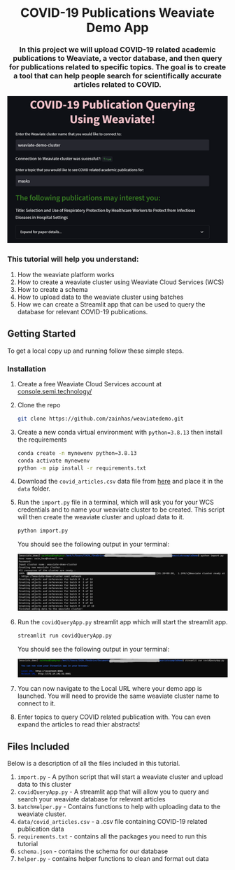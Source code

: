 <h1 align="center">COVID-19 Publications Weaviate Demo App</h1>

<!-- ABOUT THE PROJECT -->
<h3 align="center">In this project we will upload COVID-19 related academic publications to Weaviate, a vector database, and then query for publications related to specific topics. The goal is to create a tool that can help people search for scientifically accurate articles related to COVID.

![Product Name Screen Shot][product-screenshot]
</h3>

### This tutorial will help you understand:
1. How the weaviate platform works
2. How to create a weaviate cluster using Weaviate Cloud Services (WCS)
3. How to create a schema
4. How to upload data to the weaviate cluster using batches
5. How we can create a Streamlit app that can be used to query the database for relevant COVID-19 publications.

<!-- GETTING STARTED -->
## Getting Started

To get a local copy up and running follow these simple steps.

### Installation

1. Create a free Weaviate Cloud Services account at [console.semi.technology/](https://console.semi.technology/)
2. Clone the repo
   ```sh
   git clone https://github.com/zainhas/weaviatedemo.git
   ```
3. Create a new conda virtual environment with `python=3.8.13` then install the requirements
   ```sh
   conda create -n mynewenv python=3.8.13
   conda activate mynewenv
   python -m pip install -r requirements.txt
   ```
   
4. Download the `covid_articles.csv` data file from [here](https://drive.google.com/file/d/1mgoiKSavy0GAGdejxfA0yjX-cgTuCUfG/view?usp=sharing) and place it in the `data` folder.

5. Run the `import.py` file in a terminal, which will ask you for your WCS credentials and to name your weaviate cluster to be created. This script will then create the weaviate cluster and upload data to it.
   ```sh
   python import.py
   ```
   You should see the following output in your terminal:
   
   <img src="images/term0.png">
   
6. Run the `covidQueryApp.py` streamlit app which will start the streamlit app.
   ```sh
   streamlit run covidQueryApp.py
   ```
   You should see the following output in your terminal:
   
   <img src="images/term1.png">
   
7. You can now navigate to the Local URL where your demo app is launched. You will need to provide the same weaviate cluster name to connect to it.

8. Enter topics to query COVID related publication with. You can even expand the articles to read thier abstracts!

<!-- FILES INCLUDED -->
## Files Included

Below is a description of all the files included in this tutorial.

1. `import.py` - A python script that will start a weaviate cluster and upload data to this cluster
2. `covidQueryApp.py` - A streamlit app that will allow you to query and search your weaviate database for relevant articles
3. `batchHelper.py` - Contains functions to help with uploading data to the weaviate cluster.
4. `data/covid_articles.csv` - a .csv file containing COVID-19 related publication data
5. `requirements.txt` - contains all the packages you need to run this tutorial
6. `schema.json` - contains the schema for our database
7. `helper.py` - contains helper functions to clean and format out data


<!-- MARKDOWN LINKS & IMAGES -->
[product-screenshot]: images/appDemo.png
[term0-screenshot]: images/term0.png
[term1-screenshot]: images/term1.png
